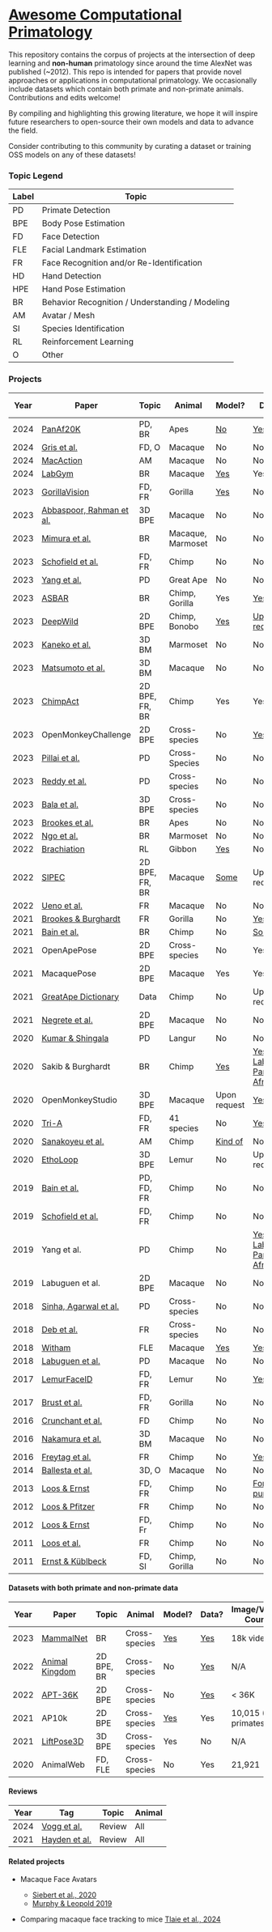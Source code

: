 # [Awesome Computational Primatology](http://kordinglab.com/awesome-computational-primatology/)
This repository contains the corpus of projects at the intersection of deep learning and **non-human** primatology since around the time AlexNet was published (~2012). This repo is intended for papers that provide novel approaches or applications in computational primatology. We occasionally include datasets which contain both primate and non-primate animals. Contributions and edits welcome!

By compiling and highlighting this growing literature, we hope it will inspire future researchers to open-source their own models and data to advance the field.

Consider contributing to this community by curating a dataset or training OSS models on any of these datasets!

### Topic Legend
| Label | Topic | 
|-------|-------|
| PD | Primate Detection |
| BPE | Body Pose Estimation | 
| FD | Face Detection |
| FLE | Facial Landmark Estimation |
| FR | Face Recognition and/or Re-Identification | 
| HD | Hand Detection | 
| HPE | Hand Pose Estimation | 
| BR | Behavior Recognition / Understanding / Modeling |
| AM | Avatar / Mesh | 
| SI | Species Identification | 
| RL | Reinforcement Learning | 
| O | Other|

### Projects
| Year | Paper | Topic | Animal | Model? | Data? | Image/Video Count | 
|------|-----|-------|---------|------------|---------------|-------------|
| 2024 | [PanAf20K](https://link.springer.com/article/10.1007/s11263-024-02003-z) | PD, BR | Apes | [No](https://github.com/obrookes/panaf.github.io) | [Yes](https://data.bris.ac.uk/data/dataset/1h73erszj3ckn2qjwm4sqmr2wt) | 20k |
| 2024 | [Gris et al.](https://docserver.ingentaconnect.com/deliver/fasttrack/aalas/15596109/jaalas_23000056.pdf?expires=1710859610&id=pennsylvaniapa&checksum=13D04EE26CE4C36535F9651507F83EDC) | FD, O | Macaque | No | No | N/A |
| 2024 | [MacAction](https://www.biorxiv.org/content/10.1101/2024.01.29.577734v1.full.pdf) | AM | Macaque | No | No | N/A |
| 2024 | [LabGym](https://link-springer-com.proxy.library.upenn.edu/epdf/10.1007/s10329-024-01123-x?sharing_token=_ApwJ7je3dmaWjW7cYNbUPe4RwlQNchNByi7wbcMAY4h1wHpdNqXXEnVHidjh8t56BEMyNJkqC8xIJ-ZpXK78qFoYXZ7oq8pYO62wVWzEHVj6fEbKl9wvAlIYBLr4-giBZwcMH2HZvRPiyRk4I1-_3hbhgnYy_ZtE0jBSB4UJo4=) | BR | Macaque | [Yes](https://github.com/umyelab/LabGym) | Yes | N/A |
| 2023 | [GorillaVision](https://inf-cv.uni-jena.de/wordpress/wp-content/uploads/2023/09/Talk-12-Maximilian-Schall.pdf) | FD, FR | Gorilla | [Yes](https://github.com/Lasklu/gorillavision) | No | 832 |
| 2023 | [Abbaspoor, Rahman et al.](https://www.biorxiv.org/content/10.1101/2023.12.11.571113v1.abstract) | 3D BPE | Macaque | No | No | N/A |
| 2023 | [Mimura et al.](https://www.biorxiv.org/content/10.1101/2023.03.04.531044v3.abstract) | BR | Macaque, Marmoset | No | No | N/A |
| 2023 | [Schofield et al.](https://besjournals.onlinelibrary.wiley.com/doi/epdf/10.1111/2041-210X.14181) | FD, FR | Chimp | No | No | N/A
| 2023 | [Yang et al.](https://arxiv.org/pdf/2205.00275.pdf) | PD | Great Ape | No | No | N/A |
| 2023 | [ASBAR](https://www.biorxiv.org/content/10.1101/2023.09.24.559236v1.full.pdf) | BR | Chimp, Gorilla | Yes | [Yes](https://github.com/MitchFuchs/asbar) | 5,440 labels |
| 2023 | [DeepWild](https://besjournals-onlinelibrary-wiley-com.proxy.library.upenn.edu/doi/full/10.1111/1365-2656.13932) | 2D BPE | Chimp, Bonobo | [Yes](https://github.com/Wild-Minds/DeepWild) | [Upon request](https://doi-org.proxy.library.upenn.edu/10.5281/zenodo.5600472) | N/A |
| 2023 | [Kaneko et al.](https://www.biorxiv.org/content/10.1101/2023.10.16.561623v1.full.pdf) | 3D BM | Marmoset | No | No | N/A |
| 2023 | [Matsumoto et al.](https://www.biorxiv.org/content/10.1101/2023.09.13.556332v1.full.pdf) | 3D BM | Macaque | No | No | N/A |
| 2023 | [ChimpAct](https://proceedings.neurips.cc/paper_files/paper/2023/file/57a95cd3898bf4912269848a01f53620-Paper-Datasets_and_Benchmarks.pdf) | 2D BPE, FR, BR | Chimp | Yes | Yes | 160,500 |
| 2023 | OpenMonkeyChallenge | 2D BPE | Cross-species | No | [Yes](http://openmonkeychallenge.com/) | 111,529 |
| 2023 | [Pillai et al.](https://ieeexplore-ieee-org.proxy.library.upenn.edu/stamp/stamp.jsp?tp=&arnumber=10199762&tag=1) | PD | Cross-Species | No | No | N/A |
| 2023 | [Reddy et al.](https://ieeexplore-ieee-org.proxy.library.upenn.edu/stamp/stamp.jsp?tp=&arnumber=10276306) | PD | Cross-species | No | No | N/A | 
| 2023 | [Bala et al.](https://link-springer-com.proxy.library.upenn.edu/article/10.1007/s11263-023-01804-y) | 3D BPE | Cross-species | No | No | N/A |
| 2023 | [Brookes et al.](https://arxiv.org/pdf/2301.02642.pdf) | BR | Apes | No | No | N/A |
| 2022 | [Ngo et al.](https://www.ncbi.nlm.nih.gov/pmc/articles/PMC10203885/) | BR | Marmoset | No | No | N/A |
| 2022 | [Brachiation](https://arxiv.org/pdf/2205.03943.pdf) | RL | Gibbon | [Yes](https://github.com/brachiation-rl/brachiation) | No | N/A |
| 2022 | [SIPEC](https://www-nature-com.proxy.library.upenn.edu/articles/s42256-022-00477-5) | 2D BPE, FR, BR | Macaque | [Some](https://www.dropbox.com/sh/y387kik9mwuszl3/AABBVWALEimW-hrbXvdfjHQSa?dl=0) | Upon request | N/A |
| 2022 | [Ueno et al.](https://onlinelibrary.wiley.com/doi/full/10.1111/eth.13277) | FR | Macaque | No | No | N/A |
| 2021 | [Brookes & Burghardt](https://arxiv.org/pdf/2012.04689.pdf) | FR | Gorilla | No | [Yes](https://data.bris.ac.uk/data/dataset/jf0859kboy8k2ufv60dqeb2t8) | >5,000 |
| 2021 | [Bain et al.](https://www-science-org.proxy.library.upenn.edu/doi/full/10.1126/sciadv.abi4883) | BR | Chimp | No | [Some](https://datadryad.org/stash/share/UUfSTzsL9eTbAo-78pdaXPdaIUJmdJzSuqhXcb48vHM) | N/A |
| 2021 | OpenApePose | 2D BPE | Cross-species | No | Yes | 71,868 |
| 2021 | MacaquePose | 2D BPE | Macaque | Yes | Yes | 13,000 |
| 2021 | [GreatApe Dictionary](https://zenodo.org/records/5600472#.YX1_ddbMK_J) | Data | Chimp | No | Upon request | N/A |
| 2021 | [Negrete et al.](https://www.biorxiv.org/content/10.1101/2021.01.28.428726v1.full.pdf) | 2D BPE | Macaque | No | No | N/A |
| 2020 | [Kumar & Shingala](https://link-springer-com.proxy.library.upenn.edu/chapter/10.1007/978-981-15-3383-9_34) | PD | Langur | No | No | N/A | 
| 2020 | Sakib & Burghardt | BR | Chimp | [Yes](https://github.com/fznsakib/great-ape-behaviour-detector) | [Yes: Labeled Pan African](https://data.bris.ac.uk/data/dataset/jh6hrovynjik2ix2h7m6fdea3) | 180,000 |
| 2020 | OpenMonkeyStudio | 3D BPE | Macaque | Upon request | [Yes](https://github.com/OpenMonkeyStudio/OMS_Data) | 195,228 |
| 2020 | [Tri-A](https://www.sciencedirect.com/science/article/pii/S2589004220306027#mmc1) | FD, FR | 41 species | No | [Yes](https://data.mendeley.com/datasets/z3x59pv4bz/2) | 102,399 |
| 2020 | [Sanakoyeu et al.](https://openaccess.thecvf.com/content_CVPR_2020/papers/Sanakoyeu_Transferring_Dense_Pose_to_Proximal_Animal_Classes_CVPR_2020_paper.pdf) | AM | Chimp | [Kind of](https://github.com/asanakoy/densepose-evolution) | No | N/A
| 2020 | [EthoLoop](https://www.nature.com/articles/s41592-020-0961-2) | 3D BPE | Lemur | No | Upon request | N/A |
| 2019 | [Bain et al.](https://arxiv.org/pdf/1909.08950.pdf) | PD, FD, FR | Chimp | No | No | N/A |
| 2019 | [Schofield et al.](https://www-science-org.proxy.library.upenn.edu/doi/full/10.1126/sciadv.aaw0736) | FD, FR | Chimp | No | No | N/A |
| 2019 | Yang et al. | PD | Chimp | No | [Yes: Labeled Pan African](https://data.bris.ac.uk/data/dataset/jh6hrovynjik2ix2h7m6fdea3) | 180,000 |
| 2019 | Labuguen et al. | 2D BPE | Macaque | No | No | N/A |
| 2018 | [Sinha, Agarwal et al.](https://openaccess.thecvf.com/content_ECCVW_2018/papers/11129/Sinha_Exploring_Bias_in_Primate_Face_Detection_and_Recognition_ECCVW_2018_paper.pdf) | PD | Cross-species | No | No | N/A |
| 2018 | [Deb et al.](https://ieeexplore-ieee-org.proxy.library.upenn.edu/abstract/document/8698538/authors) | FR | Cross-species | No | No | N/A |
| 2018 | [Witham](https://www.ncbi.nlm.nih.gov/pmc/articles/PMC5909037/) | FLE | Macaque | [Yes](http://www.mackenziemathislab.org/dlc-modelzoo) | [Yes](https://figshare.com/articles/dataset/Macaque_Faces/9862586/1?file=17682749) | 4,000 |
| 2018 | [Labuguen et al.](https://www.biorxiv.org/content/10.1101/377895v1.full.pdf) | PD | Macaque | No | No | N/A |
| 2017 | [LemurFaceID](https://link-springer-com.proxy.library.upenn.edu/article/10.1186/s40850-016-0011-9) | FD, FR | Lemur | No | [Yes](http://biometrics.cse.msu.edu/Publications/Databases/MSU_LemurFaceID/) | 462
| 2017 | [Brust et al.](https://openaccess.thecvf.com/content_ICCV_2017_workshops/papers/w41/Brust_Towards_Automated_Visual_ICCV_2017_paper.pdf) | FD, FR | Gorilla | No | No | N/A |
| 2016 | [Crunchant et al.](https://onlinelibrary.wiley.com/doi/epdf/10.1002/ajp.22627) | FD | Chimp | No | No | N/A |
| 2016 | [Nakamura et al.](https://journals.plos.org/plosone/article?id=10.1371/journal.pone.0166154) | 3D BM | Macaque | No | No | N/A |
| 2016 | [Freytag et al.](https://link-springer-com.proxy.library.upenn.edu/chapter/10.1007/978-3-319-45886-1_5) | FR | Chimp | No | [Yes](https://github.com/cvjena/chimpanzee_faces) | 6,486 |
| 2014 | [Ballesta et al.](https://www-sciencedirect-com.proxy.library.upenn.edu/science/article/pii/S0165027014001848?via%3Dihub) | 3D, O | Macaque | No | No | N/A |
| 2013 | [Loos & Ernst](https://link-springer-com.proxy.library.upenn.edu/article/10.1186/1687-5281-2013-49) | FD, FR | Chimp | No | [For purchase](http://www.saisbeco.com/) | 6,522 |
| 2012 | [Loos & Pfitzer](https://ieeexplore.ieee.org/stamp/stamp.jsp?tp=&arnumber=6208167) | FR | Chimp | No | No | N/A |
| 2012 | [Loos & Ernst](https://ieeexplore.ieee.org/stamp/stamp.jsp?tp=&arnumber=6424643) | FD, Fr | Chimp | No | No | N/A |
| 2011 | [Loos et al.](https://ieeexplore.ieee.org/stamp/stamp.jsp?tp=&arnumber=7074032) | FR | Chimp | No | No | N/A | 
| 2011 | [Ernst & Küblbeck](https://ieeexplore.ieee.org/stamp/stamp.jsp?tp=&arnumber=6027337) | FD, SI | Chimp, Gorilla | No | No | N/A |

#### Datasets with both primate and non-primate data
| Year | Paper | Topic | Animal | Model? | Data? | Image/Video Count | 
|------|-----|-------|---------|------------|---------------|-------------|
| 2023 | [MammalNet](https://arxiv.org/pdf/2306.00576.pdf) | BR | Cross-species | [Yes](https://github.com/Vision-CAIR/MammalNet) | [Yes](https://mammal-net.github.io/) | 18k videos |
| 2022 | [Animal Kingdom](https://arxiv.org/pdf/2204.08129.pdf) | 2D BPE, BR | Cross-species | No | [Yes](https://github.com/sutdcv/Animal-Kingdom) | N/A |
| 2022 | [APT-36K](https://arxiv.org/pdf/2206.05683.pdf) | 2D BPE | Cross-species | No | [Yes](https://github.com/pandorgan/APT-36K) | < 36K |
| 2021 | AP10k | 2D BPE | Cross-species | [Yes](https://github.com/open-mmlab/mmpose/tree/main/configs/animal_2d_keypoint/topdown_heatmap/ap10k) | Yes | 10,015 (675 primates) |
| 2021 | [LiftPose3D](https://www-nature-com.proxy.library.upenn.edu/articles/s41592-021-01226-z) | 3D BPE | Cross-species | Yes | No | N/A |
| 2020 | AnimalWeb | FD, FLE | Cross-species | No | Yes | 21,921 |

#### Reviews
| Year | Tag | Topic | Animal |
|------|-----|-------|--------|
| 2024 | [Vogg et al.](https://arxiv.org/pdf/2401.16424.pdf) | Review | All |
| 2021 | [Hayden et al.](https://onlinelibrary-wiley-com.proxy.library.upenn.edu/doi/full/10.1002/ajp.23348) | Review | All |

#### Related projects
- Macaque Face Avatars
  - [Siebert et al., 2020](https://www.eneuro.org/content/eneuro/7/4/ENEURO.0524-19.2020.full.pdf)
  - [Murphy & Leopold 2019](https://www.sciencedirect.com/science/article/pii/S0165027019301591#sec0160)
 
- Comparing macaque face tracking to mice [Tlaie et al., 2024](https://www.biorxiv.org/content/10.1101/2024.01.24.577055v1.full.pdf)
